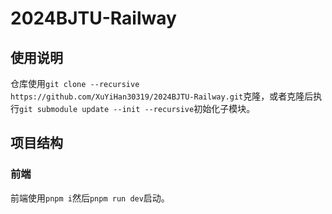 # 2024BJTU-Railway

## 使用说明

仓库使用`git clone --recursive  https://github.com/XuYiHan30319/2024BJTU-Railway.git`克隆，或者克隆后执行`git submodule update --init --recursive`初始化子模块。

## 项目结构

### 前端

前端使用`pnpm i`然后`pnpm run dev`启动。
